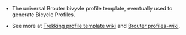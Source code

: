 * The universal Brouter bivyvle profile template, eventually used to generate Bicycle Profiles.

* See more at [Trekking profile template wiki](https://github.com/poutnikl/Trekking-Poutnik/wiki) and [Brouter profiles-wiki](https://github.com/poutnikl/Brouter-profiles/wiki).

